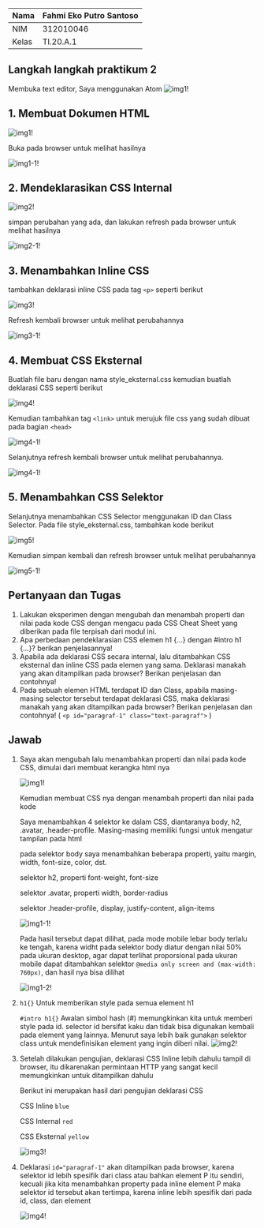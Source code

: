 | Nama      | Fahmi Eko Putro Santoso |
| ----------- | ----------- |
| NIM     | 312010046       |
| Kelas   | TI.20.A.1        |

## Langkah langkah praktikum 2
Membuka text editor, Saya menggunakan Atom
![img1!](assets/img/praktikum/start.png)

## 1. Membuat Dokumen HTML
![img1!](assets/img/1/1.png)

Buka pada browser untuk melihat hasilnya

![img1-1!](assets/img/1/1-1.png)

## 2. Mendeklarasikan CSS Internal
![img2!](assets/img/2/2.png)

simpan perubahan yang ada, dan lakukan refresh pada browser untuk melihat hasilnya

![img2-1!](assets/img/2/2-1.png)

## 3. Menambahkan Inline CSS
tambahkan deklarasi inline CSS pada tag `<p>` seperti berikut

![img3!](assets/img/3/3-2.png)

Refresh kembali browser untuk melihat perubahannya

![img3-1!](assets/img/3/3-1.png)

## 4. Membuat CSS Eksternal
Buatlah file baru dengan nama style_eksternal.css kemudian buatlah deklarasi CSS seperti berikut

![img4!](assets/img/4/4.png)

Kemudian tambahkan tag `<link>` untuk merujuk file css yang sudah dibuat pada bagian `<head>`

![img4-1!](assets/img/4/4-1.png)

Selanjutnya refresh kembali browser untuk melihat perubahannya.

![img4-1!](assets/img/4/4-2.png)

## 5. Menambahkan CSS Selektor
Selanjutnya menambahkan CSS Selector menggunakan ID dan Class Selector. Pada file style_eksternal.css, tambahkan kode berikut

![img5!](assets/img/5/5.png)

Kemudian simpan kembali dan refresh browser untuk melihat perubahannya

![img5-1!](assets/img/5/5-1.png)


## Pertanyaan dan Tugas
1. Lakukan eksperimen dengan mengubah dan menambah properti dan nilai pada kode CSS dengan mengacu pada CSS Cheat Sheet yang diberikan pada file terpisah dari modul ini.
2. Apa perbedaan pendeklarasian CSS elemen h1 {...} dengan #intro h1 {...}? berikan penjelasannya!
3. Apabila ada deklarasi CSS secara internal, lalu ditambahkan CSS eksternal dan inline CSS pada elemen yang sama. Deklarasi manakah yang akan ditampilkan pada browser? Berikan penjelasan dan contohnya!
4. Pada sebuah elemen HTML terdapat ID dan Class, apabila masing-masing selector tersebut terdapat deklarasi CSS, maka deklarasi manakah yang akan ditampilkan pada browser? Berikan penjelasan dan contohnya! ( `<p id="paragraf-1" class="text-paragraf">` )

## Jawab
1. Saya akan mengubah lalu menambahkan properti dan nilai pada kode CSS, dimulai dari membuat kerangka html nya

	![img1!](assets/img/praktikum/1.png)

	Kemudian membuat CSS nya dengan menambah properti dan nilai pada kode

	Saya menambahkan 4 selektor ke dalam CSS, diantaranya body, h2, .avatar, .header-profile. Masing-masing memiliki fungsi untuk mengatur tampilan pada html

	pada selektor body saya menambahkan beberapa properti, yaitu margin, width, font-size, color, dst.

	selektor h2, properti font-weight, font-size

	selektor .avatar, properti width, border-radius

	selektor .header-profile, display, justify-content, align-items

	![img1-1!](assets/img/praktikum/1-1.png)

	Pada hasil tersebut dapat dilihat, pada mode mobile lebar body terlalu ke tengah, karena widht pada selektor body diatur dengan nilai 50% pada ukuran desktop, agar dapat terlihat proporsional pada ukuran mobile dapat ditambahkan selektor `@media only screen and (max-width: 760px)`, dan hasil nya bisa dilihat

	![img1-2!](assets/img/praktikum/1-2.png)


2. `h1{}` Untuk memberikan style pada semua element h1

	`#intro h1{}` Awalan simbol hash (#) memungkinkan kita untuk memberi style pada id.
	selector id bersifat kaku dan tidak bisa digunakan kembali pada element yang lainnya. Menurut saya lebih baik gunakan selektor class untuk mendefinisikan element yang ingin diberi nilai.
![img2!](assets/img/praktikum/2.png)

3. Setelah dilakukan pengujian, deklarasi CSS Inline lebih dahulu tampil di browser, itu dikarenakan permintaan HTTP yang sangat kecil memungkinkan untuk ditampilkan dahulu

	Berikut ini merupakan hasil dari pengujian deklarasi CSS

	CSS Inline `blue`

	CSS Internal `red`

	CSS Eksternal `yellow`

	![img3!](assets/img/praktikum/3.png)

4. Deklarasi `id="paragraf-1"` akan ditampilkan pada browser, karena selektor id lebih spesifik dari class atau bahkan element P itu sendiri, kecuali jika kita menambahkan property pada inline element P maka selektor id tersebut akan tertimpa, karena inline lebih spesifik dari pada id, class, dan element

	![img4!](assets/img/praktikum/4.png)
